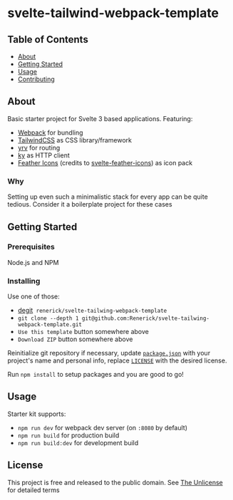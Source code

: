 # svelte-tailwind-webpack-template

## Table of Contents

- [About](#about)
- [Getting Started](#getting_started)
- [Usage](#usage)
- [Contributing](../CONTRIBUTING.md)

## About <a name = "about"></a>

Basic starter project for Svelte 3 based applications. Featuring:

- [Webpack](https://webpack.js.org/) for bundling
- [TailwindCSS](https://tailwindcss.com) as CSS library/framework
- [yrv](https://www.npmjs.com/package/yrv) for routing
- [ky](https://www.npmjs.com/package/ky) as HTTP client
- [Feather Icons](https://feathericons.com/) (credits to [svelte-feather-icons](https://www.npmjs.com/package/svelte-feather-icons)) as icon pack

### Why

Setting up even such a minimalistic stack for every app can be quite tedious. Consider it a boilerplate project for these cases

## Getting Started <a name = "getting_started"></a>

### Prerequisites

Node.js and NPM

### Installing

Use one of those:

- [degit](https://github.com/Rich-Harris/degit)` renerick/svelte-tailwing-webpack-template`
- `git clone --depth 1 git@github.com:Renerick/svelte-tailwing-webpack-template.git`
- `Use this template` button somewhere above
- `Download ZIP` button somewhere above

Reinitialize git repository if necessary, update [`package.json`](package.json) with your project's name and personal info, replace [`LICENSE`](LICENSE) with the desired license.

Run `npm install` to setup packages and you are good to go!

## Usage <a name = "usage"></a>

Starter kit supports:

- `npm run dev` for webpack dev server (on `:8080` by default)
- `npm run build` for production build
- `npm run build:dev` for development build

## License

This project is free and released to the public domain. See [The Unlicense](LICENSE) for detailed terms
